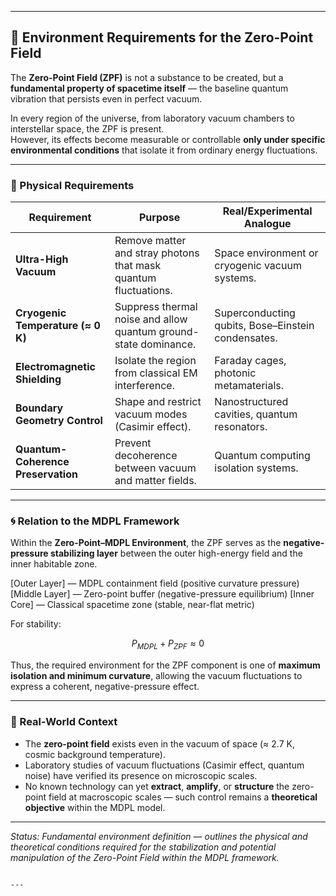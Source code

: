 
---

## 🌌 Environment Requirements for the Zero-Point Field

The **Zero-Point Field (ZPF)** is not a substance to be created, but a **fundamental property of spacetime itself** — the baseline quantum vibration that persists even in perfect vacuum.

In every region of the universe, from laboratory vacuum chambers to interstellar space, the ZPF is present.  
However, its effects become measurable or controllable **only under specific environmental conditions** that isolate it from ordinary energy fluctuations.

---

### 🧊 Physical Requirements

| Requirement | Purpose | Real/Experimental Analogue |
|--------------|----------|-----------------------------|
| **Ultra-High Vacuum** | Remove matter and stray photons that mask quantum fluctuations. | Space environment or cryogenic vacuum systems. |
| **Cryogenic Temperature (≈ 0 K)** | Suppress thermal noise and allow quantum ground-state dominance. | Superconducting qubits, Bose–Einstein condensates. |
| **Electromagnetic Shielding** | Isolate the region from classical EM interference. | Faraday cages, photonic metamaterials. |
| **Boundary Geometry Control** | Shape and restrict vacuum modes (Casimir effect). | Nanostructured cavities, quantum resonators. |
| **Quantum-Coherence Preservation** | Prevent decoherence between vacuum and matter fields. | Quantum computing isolation systems. |

---

### 🌀 Relation to the MDPL Framework

Within the **Zero-Point–MDPL Environment**, the ZPF serves as the **negative-pressure stabilizing layer** between the outer high-energy field and the inner habitable zone.


[Outer Layer] — MDPL containment field (positive curvature pressure)
[Middle Layer] — Zero-point buffer (negative-pressure equilibrium)
[Inner Core] — Classical spacetime zone (stable, near-flat metric)


For stability:

$$
P_{MDPL} + P_{ZPF} \approx 0
$$

Thus, the required environment for the ZPF component is one of **maximum isolation and minimum curvature**, allowing the vacuum fluctuations to express a coherent, negative-pressure effect.

---

### 🔭 Real-World Context

- The **zero-point field** exists even in the vacuum of space (≈ 2.7 K, cosmic background temperature).  
- Laboratory studies of vacuum fluctuations (Casimir effect, quantum noise) have verified its presence on microscopic scales.  
- No known technology can yet **extract**, **amplify**, or **structure** the zero-point field at macroscopic scales — such control remains a **theoretical objective** within the MDPL model.

---

*Status: Fundamental environment definition — outlines the physical and theoretical conditions required for the stabilization and potential manipulation of the Zero-Point Field within the MDPL framework.*
```

---

